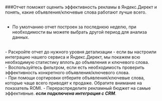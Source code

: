###Отчет поможет оценить эффективность рекламы в Яндекс.Директ и понять, какие объявления/ключевые слова работают лучше всего.
<br/>
<br/>
- По умолчанию отчет построен за последнюю неделю, при необходимости вы можете выбрать другой период для анализа данных.
<br/>
- Раскройте отчет до нужного уровня детализации - если вы настроили интеграцию нашего сервиса и Яндекс.Директ, мы покажем всю необходимую статистику вплоть до объявления и ключевого слова.
<br/>
- Воспользуйтесь фильтром, если есть необходимость проверить эффективность конкретного объявления/ключевого слова.
<br/>
- При помощи сортировки отберите объявления/ключевые слова, которые чаще всего приводят к продаже. Обратите внимание на показатель ROMI. - Перераспределите рекламный бюджет на самые эффективные. <em><strong>если подключена интеграция с CRM</strong></em>.
